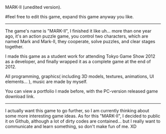 MARK-II (unedited version).

#feel free to edit this game, expand this game anyway you like.

---
The game's name is "MARK-II", I finished it like uh... more than one year ago,
it's an action puzzle game, you control two characters, which are named Mark and Mark-II, they cooperate, solve puzzles, and clear stages together.

I made this game as a student work for attending Tokyo Game Show 2012 as a developer,
and finally wrapped it as a complete game at the end of 2012.

All programming, graphics( including 3D models, textures, animations, UI elements... ), music are made by myself.

You can view a portfolio I made before, with the PC-version released game download link.

---
I actually want this game to go further, so I am currently thinking about some more interesting game ideas.
As for this "MARK-II", I decided to public it on Github, although a lot of dirty codes are contained... but I really want to communicate and learn something, so don't make fun of me. XD